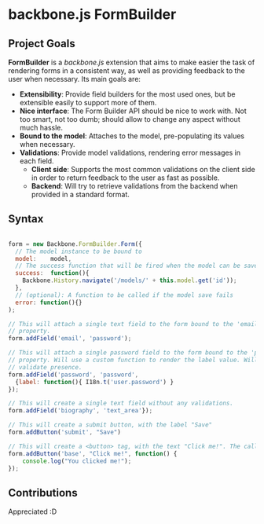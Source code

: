# backbone.js FormBuilder

## Project Goals

**FormBuilder** is a *backbone.js* extension that aims to make easier the task of rendering forms in a consistent way, as well as providing feedback to the user when necessary. Its main goals are:

* **Extensibility**: Provide field builders for the most used ones, but be extensible easily to support more of them.
* **Nice interface**: The Form Builder API should be nice to work with. Not too smart, not too dumb; should allow to change any aspect without much hassle.
* **Bound to the model**: Attaches to the model, pre-populating its values when necessary.
* **Validations**: Provide model validations, rendering error messages in each field.
    * **Client side**: Supports the most common validations on the client side in order to return feedback to the user as fast as possible.
    * **Backend**: Will try to retrieve validations from the backend when provided in a standard format.

## Syntax

````javascript

form = new Backbone.FormBuilder.Form({
  // The model instance to be bound to
  model:    model,
  // The success function that will be fired when the model can be saved
  success:  function(){
    Backbone.History.navigate('/models/' + this.model.get('id'));
  },
  // (optional): A function to be called if the model save fails
  error: function(){}
);

// This will attach a single text field to the form bound to the 'email'
// property.
form.addField('email', 'password');

// This will attach a single password field to the form bound to the 'password'
// property. Will use a custom function to render the label value. Will
// validate presence.
form.addField('password', 'password',
  {label: function(){ I18n.t('user.password') }
});

// This will create a single text field without any validations.
form.addField('biography', 'text_area'});

// This will create a submit button, with the label "Save"
form.addButton('submit', "Save")

// This will create a <button> tag, with the text "Click me!". The callback will be called when the button is clicked.
form.addButton('base', "Click me!", function() {
    console.log("You clicked me!");
});

````

## Contributions

Appreciated :D
